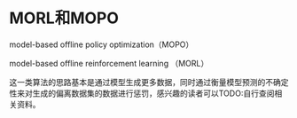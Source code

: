 # MORL和MOPO

model-based offline policy optimization（MOPO）

model-based offline reinforcement learning （MORL）

这一类算法的思路基本是通过模型生成更多数据，同时通过衡量模型预测的不确定性来对生成的偏离数据集的数据进行惩罚，感兴趣的读者可以TODO:自行查阅相关资料。
